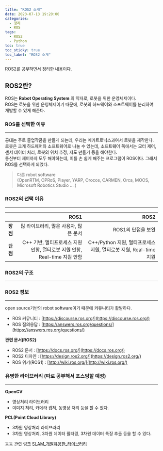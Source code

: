 ```yaml
---
title: "ROS2 소개"
date: 2023-07-13 19:20:00
categories:
  - 정리
  - ROS
tags:
  - ROS2
  - Python
toc: true
toc_sticky: true
toc_label: "ROS2 소개"
---
```


ROS2를 공부하면서 정리한 내용이다.
## ROS2란?
ROS는 **Robot Operating System** 의 약자로, 로봇을 위한 운영체제이다.  
ROS는 로봇을 위한 운영체제이기 때문에, 로봇의 하드웨어와 소프트웨어를 분리하여 개발할 수 있게 해준다.  

### ROS를 선택한 이유
--- 
공대는 주로 졸업작품을 만들게 되는데, 우리는 메카트로닉스과여서 로봇을 제작한다.   
로봇은 크게 하드웨어와 소프트웨어로 나눌 수 있는데, 소프트웨어 쪽에서는 모터 제어, 센서 데이터 처리, 로봇의 위치 추정, 지도 만들기 등을 해야한다.   
통신부터 제어까지 모두 해야하는데, 이를 손 쉽게 해주는 프로그램이 ROS이다. 그래서 ROS를 선택하게 되었다.    

>다른 robot software  
>(OpenRTM, OPRoS, Player, YARP, Orocos, CARMEN, Orca, MOOS, Microsoft Robotics Studio ... )

### ROS2의 선택 이유
---
  
||ROS1|ROS2|
  |:---:|---:|---:|
  |**장점**|많 라이브러리, 많은 사용자, 많은 문서|ROS1의 단점을 보완|
  |**단점**|C++ 기반, 멀티프로세스 지원 안함, 멀티로봇 지원 안함, Real-time 지원 안함|C++/Python 지원, 멀티프로세스 지원, 멀티로봇 지원, Real-time 지원|
  
### ROS2의 구조
---

  
### ROS2 정보
---
open source기반의 robot software이기 때문에 커뮤니티가 활발하다.  
* ROS 커뮤니티 : [https://discourse.ros.org/](https://discourse.ros.org/)
* ROS 질의응답 : [https://answers.ros.org/questions/](https://answers.ros.org/questions/)  

**관련 문서(ROS2)** 
* ROS2 문서 : [https://docs.ros.org/](https://docs.ros.org/)
* ROS2 디자인 : [https://design.ros2.org/](https://design.ros2.org/)
* ROS 위키(ROS1) : [http://wiki.ros.org/](http://wiki.ros.org/)
  
### 유명한 라이브러리 (따로 공부해서 포스팅할 예정)
---
**OpenCV**
- 영상처리 라이브러리
- 이미지 처리, 카메라 캡쳐, 동영상 처리 등을 할 수 있다.   
   
**PCL(Point Cloud Library)**
- 3차원 영상처리 라이브러리  
- 3차원 영상처리, 3차원 데이터 필터링, 3차원 데이터 특징 추출 등을 할 수 있다.  
  
등등 관련 링크 [SLAM_개발유용한_라이브러리](https://www.cv-learn.com/20220108-slam-libraries/)
